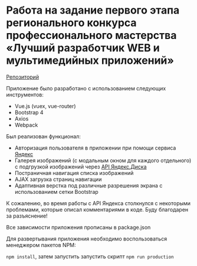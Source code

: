Работа на задание первого этапа регионального конкурса профессионального мастерства «Лучший разработчик WEB и мультимедийных приложений»
=

[Репозиторий](https://github.com/JanWeek/WebCup2019)

Приложение было разработано с использованием следующих инструментов:
* Vue.js (vuex, vue-router)
* Bootstrap 4
* Axios
* Webpack

Был реализован функционал:
* Авторизация пользователя в приложении при помощи сервиса [Яндекс](https://yandex.ru/promo/login)
* Галерея изображений (с модальным окном для каждого отдельного) с подгрузкой изображений через [API Яндекс.Диска](https://tech.yandex.ru/disk/api/concepts/quickstart-docpage/)
* Постраничная навигация списка изображений
* AJAX загрузка страниц навигации
* Адаптивная верстка под различные разрешения экрана с использованием сетки Bootstrap

К сожалению, во время работы с API Яндекса столкнулся с некоторыми проблемами, которые описал комментариями в коде. Буду благодарен за разъяснение!

Все зависимости приложения прописаны в package.json

Для развертывания приложения необходимо воспользоваться менеджером пакетов NPM:

`npm install`,
затем запустить запустить скрипт
`npm run production`
